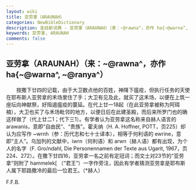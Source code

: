 ```yaml
---
layout: wiki
title: 亚劳拿（ARAUNAH）
categories: NewBibleDictionary
description: 圣经新词典 - 亚劳拿（ARAUNAH）（来：~@rawna^，亦作 ha{~@warna^, ~@ranya^）
keywords: 亚劳拿, ARAUNAH
comments: false
---
```


## 亚劳拿（ARAUNAH）（来：~@rawna^，亦作 ha{~@warna^, ~@ranya^）

　　按撒下廿四的记载，由于大卫数点他的百姓，神降下瘟疫，但执行任务的天使在耶布斯人亚劳拿的禾场里住了手；大卫有见及此，就买了这禾场，以便在上筑一座坛向神献祭，好阻遏瘟疫的蔓延。在代上廿一18起（在此亚劳拿被称为阿珥楠），大卫也买了与禾场毗邻的地方，以便日后在此建圣殿，而后来所罗门也的确这样做了（代上廿二1；代下三1）。有学者认为亚劳拿这名称来自赫人语言的 arawanis，意即“自由民”、“贵族”。霍夫纳（H. A. Hoffner, POTT，页225）却认为应写作 ~wrnh（参：历代志和七十士译本），相等于何利语的 ewrine，意即“主人”。乌加列的文献中，iwrn（何利语）和 arwn（赫人语）都有出现，为个人的名字（F. Gro/ndahl, Die Personennamen der Texte aus Ugarit, 1967，页224、272）。在撒下廿四16，亚劳拿一名之前有定冠词；而文士对23节的“亚劳拿”则附了 hammelek[ （“君王”）一字作旁注，因此有学者猜测亚劳拿是耶布斯人属下耶路撒冷的最后一位君王。（*赫人）

F.F.B.

